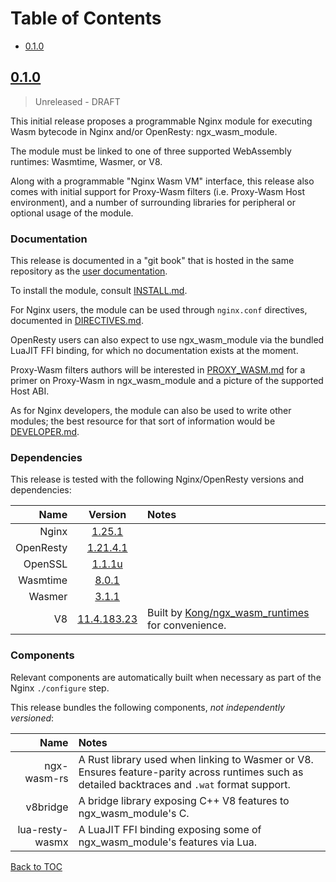 # Table of Contents

- [0.1.0]

## [0.1.0]

> Unreleased - DRAFT

This initial release proposes a programmable Nginx module for executing Wasm
bytecode in Nginx and/or OpenResty: ngx_wasm_module.

The module must be linked to one of three supported WebAssembly runtimes:
Wasmtime, Wasmer, or V8.

Along with a programmable "Nginx Wasm VM" interface, this release also comes with
initial support for Proxy-Wasm filters (i.e. Proxy-Wasm Host environment), and a
number of surrounding libraries for peripheral or optional usage of the module.

### Documentation

This release is documented in a "git book" that is hosted in the same repository
as the [user documentation](https://github.com/Kong/ngx_wasm_module/tree/prerelease-0.1.0/docs).

To install the module, consult [INSTALL.md](https://github.com/Kong/ngx_wasm_module/tree/prerelease-0.1.0/docs/INSTALL.md).

For Nginx users, the module can be used through `nginx.conf` directives,
documented in [DIRECTIVES.md](https://github.com/Kong/ngx_wasm_module/tree/prerelease-0.1.0/docs/DIRECTIVES.md).

OpenResty users can also expect to use ngx_wasm_module via the bundled LuaJIT
FFI binding, for which no documentation exists at the moment.

Proxy-Wasm filters authors will be interested in [PROXY_WASM.md](https://github.com/Kong/ngx_wasm_module/tree/prerelease-0.1.0/docs/PROXY_WASM.md)
for a primer on Proxy-Wasm in ngx_wasm_module and a picture of the supported
Host ABI.

As for Nginx developers, the module can also be used to write other modules; the
best resource for that sort of information would be [DEVELOPER.md](https://github.com/Kong/ngx_wasm_module/tree/prerelease-0.1.0/docs/DEVELOPER.md).

### Dependencies

This release is tested with the following Nginx/OpenResty versions and dependencies:

Name      | Version         | Notes
---------:|:---------------:|:-------------------------------------------------
Nginx     | [1.25.1](https://nginx.org/en/download.html)                                          |
OpenResty | [1.21.4.1](https://openresty.org/en/download.html)                                    |
OpenSSL   | [1.1.1u](https://www.openssl.org/source/)                                             |
Wasmtime  | [8.0.1](https://github.com/bytecodealliance/wasmtime/releases/tag/v8.0.1)             |
Wasmer    | [3.1.1](https://github.com/wasmerio/wasmer/releases/tag/v3.1.1)                       |
V8        | [11.4.183.23](https://github.com/Kong/ngx_wasm_runtimes/releases/tag/v8-11.4.183.23)  | Built by [Kong/ngx_wasm_runtimes] for convenience.

### Components

Relevant components are automatically built when necessary as part of the Nginx
`./configure` step.

This release bundles the following components, *not independently versioned*:

Name            | Notes
---------------:|:-------------------------------------------------------------
ngx-wasm-rs     | A Rust library used when linking to Wasmer or V8. Ensures feature-parity across runtimes such as detailed backtraces and `.wat` format support.
v8bridge        | A bridge library exposing C++ V8 features to ngx_wasm_module's C.
lua-resty-wasmx | A LuaJIT FFI binding exposing some of ngx_wasm_module's features via Lua.

[Back to TOC](#table-of-contents)

[0.1.0]: https://github.com/Kong/ngx_wasm_module/releases/tag/prerelease-0.1.0
[Kong/ngx_wasm_runtimes]: https://github.com/Kong/ngx_wasm_runtimes
